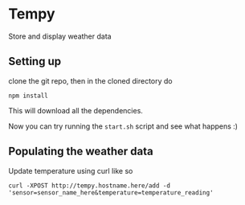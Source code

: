 # Tempy
Store and display weather data

## Setting up
clone the git repo, then in the cloned directory do
```
npm install
```
This will download all the dependencies.

Now you can try running the ```start.sh``` script and see what happens :)

## Populating the weather data
Update temperature using curl like so

```
curl -XPOST http://tempy.hostname.here/add -d 'sensor=sensor_name_here&temperature=temperature_reading'
```
